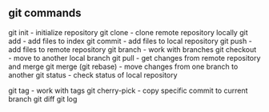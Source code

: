 ## git commands
 
git init - initialize repository
git clone - clone remote repository locally
git add - add files to index
git commit - add files to local repository
git push - add files to remote repository
git branch - work with branches
git checkout - move to another local branch
git pull - get changes from remote repository and merge
git merge (git rebase) - move changes from one branch to another
git status - check status of local repository

git tag - work with tags
git cherry-pick - copy specific commit to current branch
git diff
git log